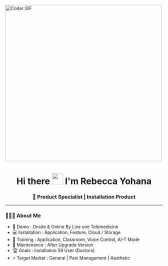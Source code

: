 <!-- Banner Image -->
<br>
    <img src="https://health-app-psi.vercel.app/images/aboutus.gif" alt="Coder GIF" width="500">

<h1 align="center">Hi there <img src="https://github.com/TheDudeThatCode/TheDudeThatCode/blob/master/Assets/Hi.gif" width="35" /> I'm Rebecca Yohana</h1>
<h3 align="center">🚀 Product Specialist | Installation Product</h3>

---

### 👨🏻‍💻 About Me

- 🏦 Demo : Onsite & Online By Live one Telemedicine
- 💻 Installation : Application, Feature, Cloud / Storage
- 👯 Training : Application, Classroom, Voice Control, AI-T Mode
- 🧰 Maintenance : After Upgrade Version
- 🏆 Goals : Installation 59 User (Doctors)
- ⚡ Target Market : General | Pain Management | Aesthetic
